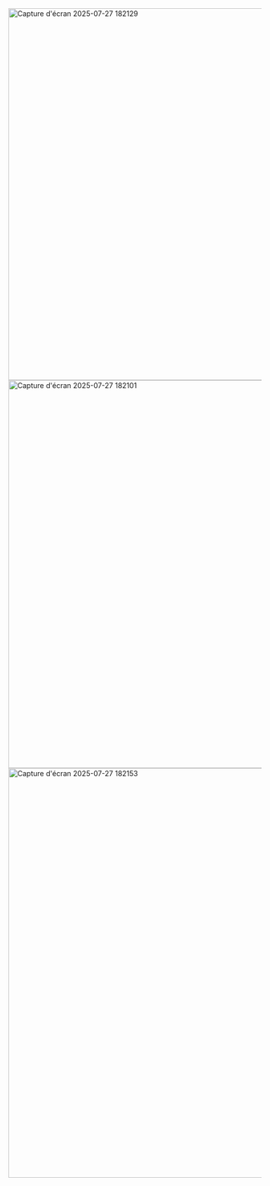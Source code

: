 

<img width="678" height="739" alt="Capture d'écran 2025-07-27 182129" src="https://github.com/user-attachments/assets/e2690f93-2b31-4db6-924b-95060217d0d8" />
<img width="671" height="771" alt="Capture d'écran 2025-07-27 182101" src="https://github.com/user-attachments/assets/87253c07-b8fc-4a55-8fa4-3d1c59bd7285" />
<img width="669" height="814" alt="Capture d'écran 2025-07-27 182153" src="https://github.com/user-attachments/assets/67a49bcb-9860-4157-817d-b235e9ca5048" />
